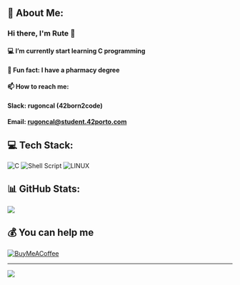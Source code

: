 ## 💫 About Me:
### Hi there, I'm Rute 👋

#### :computer: I’m currently start learning C programming 
#### :pill: Fun fact: I have a pharmacy degree
#### :mailbox: How to reach me:
#### Slack: rugoncal (42born2code)
#### Email: rugoncal@student.42porto.com 


## 💻 Tech Stack:
![C](https://img.shields.io/badge/c-%2300599C.svg?style=for-the-badge&logo=c&logoColor=white) ![Shell Script](https://img.shields.io/badge/shell_script-%23121011.svg?style=for-the-badge&logo=gnu-bash&logoColor=white) ![LINUX](https://img.shields.io/badge/Linux-FCC624?style=for-the-badge&logo=linux&logoColor=black)
## 📊 GitHub Stats:
![](https://awesome-github-stats.azurewebsites.net/user-stats/rugoncal?cardType=github&theme=radical&preferLogin=false)

## 💰 You can help me
  [![BuyMeACoffee](https://img.shields.io/badge/Buy%20Me%20a%20Coffee-ffdd00?style=for-the-badge&logo=buy-me-a-coffee&logoColor=black)](https://buymeacoffee.com/rugoncal) 

---
[![](https://visitcount.itsvg.in/api?id=rugoncal&icon=5&color=12)](https://visitcount.itsvg.in)
  
<!-- Proudly created with GPRM ( https://gprm.itsvg.in ) -->
